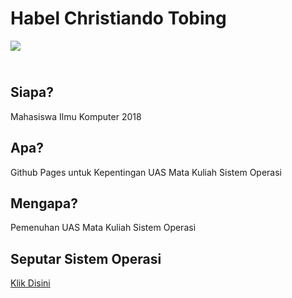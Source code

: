 <h1> Habel Christiando Tobing </h1>

<img src="http://www.pngmart.com/files/7/Desktop-Computer-PNG-File.png">

<h2> <br> Siapa? <br> </h2>

<p> Mahasiswa Ilmu Komputer 2018 <br> </p>

<h2> Apa? <br> </h2>

<p>  Github Pages untuk Kepentingan UAS Mata Kuliah Sistem Operasi <br> </p>

<h2> Mengapa? <br> </h2>

<p> Pemenuhan UAS Mata Kuliah Sistem Operasi <br> <p>
  
<h2> Seputar Sistem Operasi <br> </h2>

<a href="https://habelct.github.io/os201/URLs/"> Klik Disini </a>
